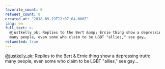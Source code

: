 ```yaml
---
favorite_count: 0
retweet_count: 0
created_at: "2018-09-19T12:07:04.000Z"
lang: en
full_text: >-
  @justkelly_ok: Replies to the Bert &amp; Ernie thing show a depressing truth:
  many people, even some who claim to be LGBT "allies," see gay…
retweeted: true
---
```


[@justkelly_ok](https://twitter.com/justkelly_ok): Replies to the Bert &amp;
Ernie thing show a depressing truth: many people, even some who claim to be LGBT
"allies," see gay…
